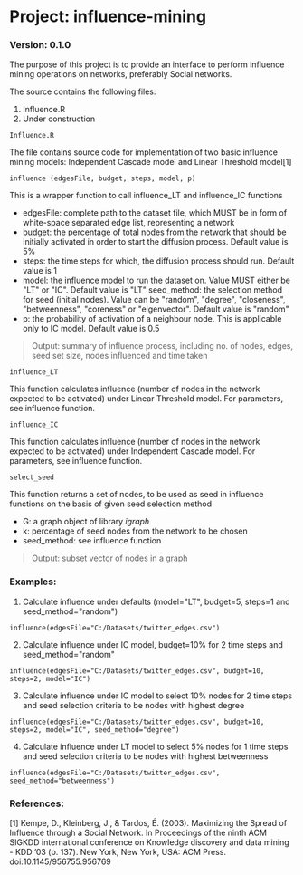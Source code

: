 # Project: influence-mining
### Version: 0.1.0

The purpose of this project is to provide an interface to perform influence mining operations on networks, preferably Social networks.

The source contains the following files:
  1. Influence.R
  2. Under construction

```
Influence.R
```
The file contains source code for implementation of two basic influence mining models: Independent Cascade model and Linear Threshold model[1]
```
influence (edgesFile, budget, steps, model, p)
```
This is a wrapper function to call influence_LT and influence_IC functions
- edgesFile: complete path to the dataset file, which MUST be in form of white-space separated edge list, representing a network
- budget: the percentage of total nodes from the network that should be initially activated in order to start the diffusion process. Default value is 5%
- steps: the time steps for which, the diffusion process should run. Default value is 1
- model: the influence model to run the dataset on. Value MUST either be "LT" or "IC". Default value is "LT"
seed_method: the selection method for seed (initial nodes). Value can be "random", "degree", "closeness", "betweenness", "coreness" or "eigenvector". Default value is "random"
- p: the probability of activation of a neighbour node. This is applicable only to IC model. Default value is 0.5

> Output: summary of influence process, including no. of nodes, edges, seed set size, nodes influenced and time taken

```
influence_LT
```
This function calculates influence (number of nodes in the network expected to be activated) under Linear Threshold model. For parameters, see influence function.

```
influence_IC
```
This function calculates influence (number of nodes in the network expected to be activated) under Independent Cascade model. For parameters, see influence function.

```
select_seed
```
This function returns a set of nodes, to be used as seed in influence functions on the basis of given seed selection method
- G: a graph object of library *igraph*
- k: percentage of seed nodes from the network to be chosen
- seed_method: see influence function

> Output: subset vector of nodes in a graph

### Examples:
1. Calculate influence under defaults (model="LT", budget=5, steps=1 and seed_method="random")
```
influence(edgesFile="C:/Datasets/twitter_edges.csv")
```
2. Calculate influence under IC model, budget=10% for 2 time steps and seed_method="random"
```
influence(edgesFile="C:/Datasets/twitter_edges.csv", budget=10, steps=2, model="IC")
```
3. Calculate influence under IC model to select 10% nodes for 2 time steps and seed selection criteria to be nodes with highest degree
```
influence(edgesFile="C:/Datasets/twitter_edges.csv", budget=10, steps=2, model="IC", seed_method="degree")
```
4. Calculate influence under LT model to select 5% nodes for 1 time steps and seed selection criteria to be nodes with highest betweenness
```
influence(edgesFile="C:/Datasets/twitter_edges.csv", seed_method="betweenness")
```

### References:
[1] Kempe, D., Kleinberg, J., & Tardos, É. (2003). Maximizing the Spread of Influence through a Social Network. In Proceedings of the ninth ACM SIGKDD international conference on Knowledge discovery and data mining - KDD ’03 (p. 137). New York, New York, USA: ACM Press. doi:10.1145/956755.956769
